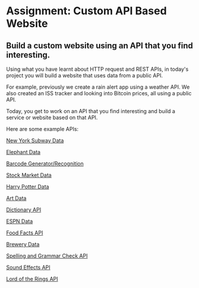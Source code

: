 # Assignment: Custom API Based Website

## Build a custom website using an API that you find interesting.

Using what you have learnt about HTTP request and REST APIs, in today's project you will build a website that uses data from a public API.

For example, previously we create a rain alert app using a weather API. We also created an ISS tracker and looking into Bitcoin prices, all using a public API.

Today, you get to work on an API that you find interesting and build a service or website based on that API.

Here are some example APIs:

[New York Subway Data](http://nycpulse.herokuapp.com/api)

[Elephant Data](https://elephant-api.herokuapp.com/?ref=public-apis)

[Barcode Generator/Recognition](https://www.cloudmersive.com/barcode-api?ref=public-apis)

[Stock Market Data](https://marketstack.com/)

[Harry Potter Data](https://www.potterapi.com/?ref=public-apis)

[Art Data](https://developers.artsy.net/v2/)

[Dictionary API](https://owlbot.info/?ref=public-apis)

[ESPN Data](http://www.espn.com/apis/devcenter/io-docs.html?ref=public-apis)

[Food Facts API](https://documenter.getpostman.com/view/8470508/SVtN3Wzy)

[Brewery Data](https://www.openbrewerydb.org/?ref=public-apis)

[Spelling and Grammar Check API](https://www.perfecttense.com/api)

[Sound Effects API](https://freesound.org/docs/api/index.html?ref=public-apis)

[Lord of the Rings API](https://the-one-api.dev/)
